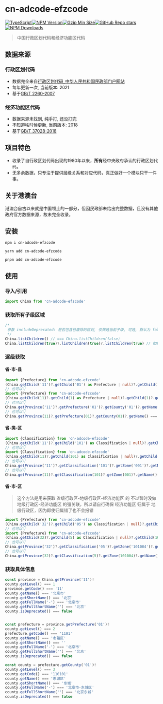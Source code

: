# cn-adcode-efzcode

[![TypeScript](https://img.shields.io/badge/-TypeScript-3178C6?style=flat-square&logo=TypeScript&logoColor=white)](#)[![NPM Version](https://img.shields.io/npm/v/cn-adcode-efzcode?label=NPM%20Version&logo=npm&style=flat-square&labelColor=CB3837&logoColor=white&color=6f94cd "NPM Version")](https://www.npmjs.com/package/cn-adcode-efzcode?activeTab=versions)[![Gzip Min Size](https://img.shields.io/bundlephobia/minzip/cn-adcode-efzcode?label=Gzip%20Min%20Size&logo=Google-Chrome&style=flat-square&labelColor=4285F4&logoColor=white&color=6f94cd "Gzip Min Size")](https://bundlephobia.com/package/cn-adcode-efzcode)[![GitHub Repo stars](https://img.shields.io/github/stars/WankkoRee/cn-adcode-efzcode?label=Github%20Stars&logo=Github&style=flat-square&labelColor=181717&logoColor=white&color=6f94cd "GitHub Repo stars")](https://github.com/WankkoRee/cn-adcode-efzcode)[![NPM Downloads](https://img.shields.io/npm/dt/cn-adcode-efzcode?label=NPM%20Downloads&logo=npm&style=flat-square&labelColor=CB3837&logoColor=white&color=6f94cd "NPM Downloads")](https://www.npmjs.com/package/cn-adcode-efzcode)

> 中国行政区划代码和经济功能区代码

## 数据来源

### 行政区划代码

- 数据完全来自[行政区划代码_中华人民共和国民政部门户网站](https://www.mca.gov.cn/n156/n186/index.html)
- 每年更新一次, 当前版本: 2021
- 基于[GB/T 2260-2007](https://openstd.samr.gov.cn/bzgk/gb/newGbInfo?hcno=C9C488FD717AFDCD52157F41C3302C6D)

### 经济功能区代码

- 数据来源未找到, 纯手打, 还没打完
- 不知道啥时候更新, 当前版本: 2018
- 基于[GB/T 37028-2018](https://openstd.samr.gov.cn/bzgk/gb/newGbInfo?hcno=241A4BB1E525D9491A72E5BF3DF15D5A)

## 项目特色

- 收录了自行政区划代码出现的1980年以来，**所有**经中央政府承认的行政区划代码。
- 无多余数据，只专注于提供层级关系和对应代码，真正做好一个模块只干一件事。

## 关于港澳台

港澳台自古以来就是中国领土的一部分，但因民政部未给出完整数据，且没有其他政府官方数据来源，故未完全收录。


## 安装

```shell
npm i cn-adcode-efzcode
````

```shell
yarn add cn-adcode-efzcode
```

```shell
pnpm add cn-adcode-efzcode
```

## 使用

### 导入/引用

```typescript
import China from 'cn-adcode-efzcode'
```

### 获取所有子级区域

```typescript
/*
 参数 includeDeprecated: 是否包含已废除的区划, 仅筛选当前子级, 可选, 默认为 false, 因为通常不需要列出已废除的区划
 */
China.listChildren() // === China.listChildren(false)
China.listChildren(true)?.listChildren(true)?.listChildren(true) // 如果需要三级结果都包含已废除的区划, 则应当每级都传入includeDeprecated = true
```

### 逐级获取

#### 省-市-县

```typescript
import {Prefecture} from 'cn-adcode-efzcode'
(China.getChild('11')?.getChild('01') as Prefecture | null)?.getChild('01')?.getName() === '东城区'
// 也可以👇
import {Prefecture} from 'cn-adcode-efzcode'
(China.getChild(11)?.getChild(1) as Prefecture | null)?.getChild(1)?.getName() === '东城区'
// 也可以👇
China.getProvince('11')?.getPrefecture('01')?.getCounty('01')?.getName() === '东城区'
// 也可以👇
China.getProvince(11)?.getPrefecture(01)?.getCounty(01)?.getName() === '东城区'
```

#### 省-类-区

```typescript
import {Classification} from 'cn-adcode-efzcode'
(China.getChild('11')?.getChild('101') as Classification | null)?.getChild('001')?.getName() === '北京经济技术开发区'
// 也可以👇
import {Classification} from 'cn-adcode-efzcode'
(China.getChild(11)?.getChild(101) as Classification | null)?.getChild(001)?.getName() === '北京经济技术开发区'
// 也可以👇
China.getProvince('11')?.getClassification('101')?.getZone('001')?.getName() === '北京经济技术开发区'
// 也可以👇
China.getProvince(11)?.getClassification(101)?.getZone(001)?.getName() === '北京经济技术开发区'
```

#### 省-市-区

> 这个方法是用来获取 省级行政区-地级行政区-经济功能区 的
> 不过暂时没做 地级行政区-经济功能区 的强关联，所以请自行确保 经济功能区 归属于 地级行政区，因为即使归属错了也不会报错

```typescript
import {Prefecture} from 'cn-adcode-efzcode'
(China.getChild('32')?.getChild('05') as Classification | null)?.getChild('101004')?.getName() === '苏州工业园区'
// 也可以👇
import {Prefecture} from 'cn-adcode-efzcode'
(China.getChild(32)?.getChild(5) as Classification | null)?.getChild(101004)?.getName() === '苏州工业园区'
// 也可以👇
China.getProvince('32')?.getClassification('05')?.getZone('101004')?.getName() === '苏州工业园区'
// 也可以👇
China.getProvince(32)?.getClassification(5)?.getZone(101004)?.getName() === '苏州工业园区'
```

### 获取具体信息

```typescript
const province = China.getProvince('11')!
county.getLevel() === 1
province.getCode() === '11'
county.getName() === '北京市'
county.getShortName() === '北京'
county.getFullName('-') === '北京市'
county.getFullShortName('') === '北京'
county.isDeprecated() === false


const prefecture = province.getPrefecture('01')!
county.getLevel() === 2
prefecture.getCode() === '1101'
county.getName() === '市辖区'
county.getShortName() === ''
county.getFullName('-') === '北京市'
county.getFullShortName('') === '北京'
county.isDeprecated() === false

const county = prefecture.getCounty('01')!
county.getLevel() === 3
county.getCode() === '110101'
county.getName() === '东城区'
county.getShortName() === '东城'
county.getFullName('-') === '北京市-东城区'
county.getFullShortName('') === '北京东城'
county.isDeprecated() === false
```

